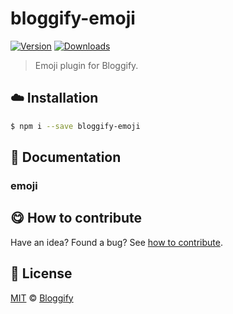 
# bloggify-emoji

 [![Version](https://img.shields.io/npm/v/bloggify-emoji.svg)](https://www.npmjs.com/package/bloggify-emoji) [![Downloads](https://img.shields.io/npm/dt/bloggify-emoji.svg)](https://www.npmjs.com/package/bloggify-emoji)

> Emoji plugin for Bloggify.

## :cloud: Installation

```sh
$ npm i --save bloggify-emoji
```


## :memo: Documentation


### emoji



## :yum: How to contribute
Have an idea? Found a bug? See [how to contribute][contributing].



## :scroll: License

[MIT][license] © [Bloggify][website]

[license]: http://showalicense.com/?fullname=Bloggify%20%3Csupport%40bloggify.org%3E%20(https%3A%2F%2Fbloggify.org)&year=2015#license-mit
[website]: https://bloggify.org
[contributing]: /CONTRIBUTING.md
[docs]: /DOCUMENTATION.md

